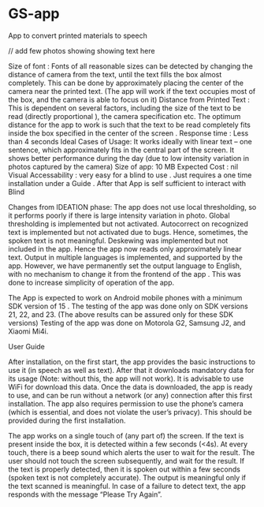 # GS-app
App to convert printed materials to speech

 
// add few photos showing showing text here

Size of font : Fonts of all reasonable sizes can be detected by changing the distance of camera from the text, until the text fills the box almost completely. This can be done by approximately placing the center of the camera near the printed text. (The app will work if the text occupies most of the box, and the camera is able to focus on it)
Distance from Printed Text : This is dependent on several factors, including the size of the text to be read (directly proportional ), the camera specification etc. The optimum distance for the app to work is such that the text to be read completely fits inside the box specified in the center of the screen .
Response time : Less than 4 seconds
Ideal Cases of Usage: It works ideally with linear text – one sentence, which approximately fits in the central part of the screen. It shows better performance during the day (due to low intensity variation in photos captured by the camera)
Size of app: 10 MB
Expected Cost : nil
Visual Accessability : very easy for a blind to use . Just requires a one time installation under a Guide . After that App is self sufficient to interact with Blind
 
Changes from IDEATION phase:
The app does not use local thresholding, so it performs poorly if there is large intensity variation in photo. Global thresholding is implemented but not activated.
Autocorrect on recognized text is implemented but not activated due to bugs. Hence, sometimes, the spoken text is not meaningful.
Deskewing was implemented but not included in the app. Hence the app now reads only approximately linear text.
Output in multiple languages is implemented, and supported by the app. However, we have permanently set the output language to English, with no mechanism to change it from the frontend of the app . This was done to increase simplicity of operation of the app.
 
 
The App is expected to work on Android mobile phones with a minimum SDK version of 15 .
The testing of the app was done only on SDK versions 21, 22, and 23. (The above results can be assured only for these SDK versions)
Testing of the app was done on Motorola G2, Samsung J2, and Xiaomi Mi4i.


 
 
 
 
 
User Guide
 
After installation, on the first start, the app provides the basic instructions to use it (in speech as well as text). After that it downloads mandatory data for its usage (Note: without this, the app will not work). It is advisable to use WiFi for download this data. Once the data is downloaded, the app is ready to use, and can be run without a network (or any) connection after this first installation. The app also requires permission to use the phone’s camera (which is essential, and does not violate the user’s privacy). This should be provided during the first installation.
 
The app works on a single touch of (any part of) the screen. If the text is present inside the box, it is detected within a few seconds (<4s). At every touch, there is a beep sound which alerts the user to wait for the result. The user should not touch the screen subsequently, and wait for the result. If the text is properly detected, then it is spoken out within a few seconds (spoken text is not completely accurate). The output is meaningful only if the text scanned is meaningful. In case of a failure to detect text, the app responds with the message “Please Try Again”.
 

